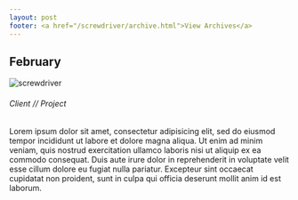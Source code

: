 ```yaml
---
layout: post
footer: <a href="/screwdriver/archive.html">View Archives</a>
---
```

## February ##

![screwdriver](/screwdriver/images/2010-06-01/fpo.jpg)

###### Client // Project ######

Lorem ipsum dolor sit amet, consectetur adipisicing elit, sed do eiusmod tempor incididunt ut labore et dolore magna aliqua. Ut enim ad minim veniam, quis nostrud exercitation ullamco laboris nisi ut aliquip ex ea commodo consequat. Duis aute irure dolor in reprehenderit in voluptate velit esse cillum dolore eu fugiat nulla pariatur. Excepteur sint occaecat cupidatat non proident, sunt in culpa qui officia deserunt mollit anim id est laborum.